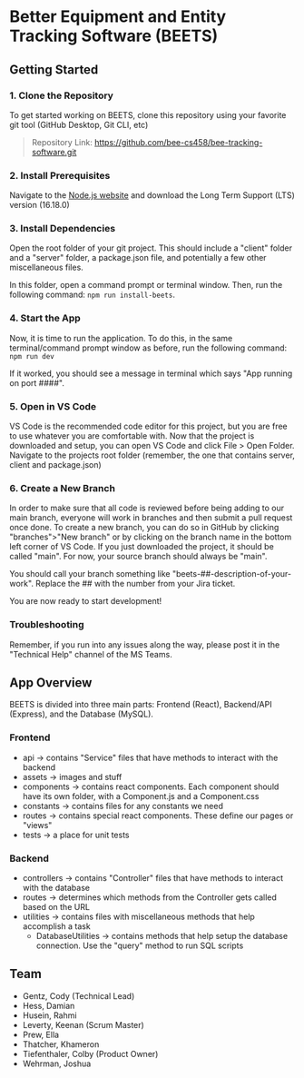 # Better Equipment and Entity Tracking Software (BEETS)

## Getting Started

### 1. Clone the Repository
To get started working on BEETS, clone this repository using your favorite git tool (GitHub Desktop, Git CLI, etc)

>Repository Link: https://github.com/bee-cs458/bee-tracking-software.git

### 2. Install Prerequisites
Navigate to the [Node.js website](https://nodejs.org/en/download/) and download the Long Term Support (LTS) version (16.18.0)

### 3. Install Dependencies
Open the root folder of your git project. This should include a "client" folder and a "server" folder, a package.json file, and potentially a few other miscellaneous files. 

In this folder, open a command prompt or terminal window. Then, run the following command: `npm run install-beets`.

### 4. Start the App
Now, it is time to run the application. To do this, in the same terminal/command prompt window as before, run the following command: `npm run dev`

If it worked, you should see a message in terminal which says "App running on port ####".

### 5. Open in VS Code
VS Code is the recommended code editor for this project, but you are free to use whatever you are comfortable with. Now that the project is downloaded and setup, you can open VS Code and click File > Open Folder. Navigate to the projects root folder (remember, the one that contains server, client and package.json)

### 6. Create a New Branch
In order to make sure that all code is reviewed before being adding to our main branch, everyone will work in branches and then submit a pull request once done. To create a new branch, you can do so in GitHub by clicking "branches">"New branch" or by clicking on the branch name in the bottom left corner of VS Code. If you just downloaded the project, it should be called "main". For now, your source branch should always be "main". 

You should call your branch something like "beets-##-description-of-your-work". Replace the ## with the number from your Jira ticket. 

You are now ready to start development! 

### Troubleshooting
Remember, if you run into any issues along the way, please post it in the "Technical Help" channel of the MS Teams.

## App Overview
BEETS is divided into three main parts: Frontend (React), Backend/API (Express), and the Database (MySQL).

### Frontend
- api -> contains "Service" files that have methods to interact with the backend
- assets -> images and stuff
- components -> contains react components. Each component should have its own folder, with a Component.js and a Component.css
- constants -> contains files for any constants we need
- routes -> contains special react components. These define our pages or "views"
- tests -> a place for unit tests

### Backend
- controllers -> contains "Controller" files that have methods to interact with the database
- routes -> determines which methods from the Controller gets called based on the URL
- utilities -> contains files with miscellaneous methods that help accomplish a task
    - DatabaseUtilities -> contains methods that help setup the database connection. Use the "query" method to run SQL scripts

## Team
- Gentz, Cody (Technical Lead)
- Hess, Damian
- Husein, Rahmi
- Leverty, Keenan (Scrum Master)
- Prew, Ella
- Thatcher, Khameron
- Tiefenthaler, Colby (Product Owner)
- Wehrman, Joshua

